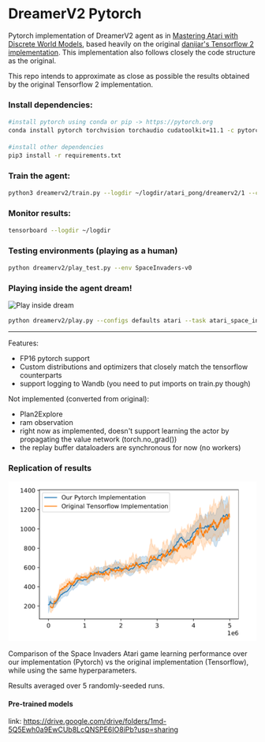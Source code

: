 # DreamerV2 Pytorch

Pytorch implementation of DreamerV2 agent as in [Mastering Atari with Discrete World Models](https://arxiv.org/abs/2010.02193), based heavily on the original [danijar's Tensorflow 2 implementation](https://github.com/danijar/dreamerv2).
This implementation also follows closely the code structure as the original.

This repo intends to approximate as close as possible the results obtained by the original Tensorflow 2 implementation.

[comment]: <> (As such, this repository also includes some simple tests to ensure close outputs between Tensorflow and Pytorch implementations.)



### Install dependencies:

```sh
#install pytorch using conda or pip -> https://pytorch.org
conda install pytorch torchvision torchaudio cudatoolkit=11.1 -c pytorch -c nvidia

#install other dependencies
pip3 install -r requirements.txt
```

### Train the agent:

```sh
python3 dreamerv2/train.py --logdir ~/logdir/atari_pong/dreamerv2/1 --configs defaults atari --task atari_pong
```

### Monitor results:

```sh
tensorboard --logdir ~/logdir
```

### Testing environments (playing as a human)
```sh
python dreamerv2/play_test.py --env SpaceInvaders-v0 
```

### Playing inside the agent dream!

![Play inside dream](assets/inside_the_dream.gif)



```sh
python dreamerv2/play.py --configs defaults atari --task atari_space_invaders --logdir /logdir/space_invaders_logdir
```

---

Features:
+ FP16 pytorch support
+ Custom distributions and optimizers that closely match the tensorflow counterparts
+ support logging to Wandb (you need to put imports on train.py though)

Not implemented (converted from original):
+ Plan2Explore
+ ram observation
+ right now as implemented, doesn't support learning the actor by propagating the value network (torch.no_grad())
+ the replay buffer dataloaders are synchronous for now (no workers)


### Replication of results

![Replication plot](assets/replication_plot.png)

Comparison of the Space Invaders Atari game learning performance over our implementation (Pytorch)
vs the original implementation (Tensorflow), while using the same hyperparameters. 

Results averaged over 5 randomly-seeded runs.

#### Pre-trained models

link: https://drive.google.com/drive/folders/1md-5Q5Ewh0a9EwCUb8LcQNSPE6IO8iPb?usp=sharing